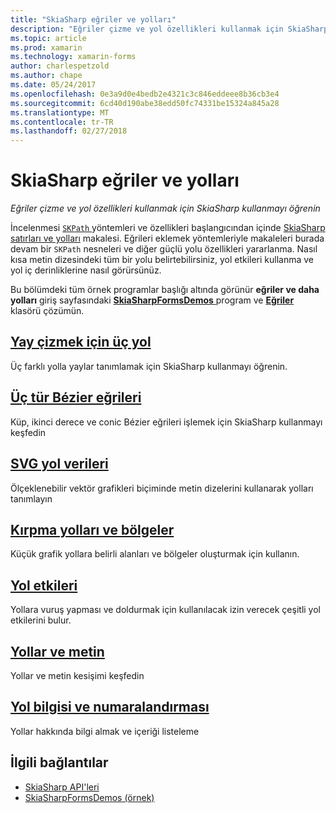 ```yaml
---
title: "SkiaSharp eğriler ve yolları"
description: "Eğriler çizme ve yol özellikleri kullanmak için SkiaSharp kullanmayı öğrenin"
ms.topic: article
ms.prod: xamarin
ms.technology: xamarin-forms
author: charlespetzold
ms.author: chape
ms.date: 05/24/2017
ms.openlocfilehash: 0e3a9d0e4bedb2e4321c3c846eddeee8b36cb3e4
ms.sourcegitcommit: 6cd40d190abe38edd50fc74331be15324a845a28
ms.translationtype: MT
ms.contentlocale: tr-TR
ms.lasthandoff: 02/27/2018
---
```

# <a name="skiasharp-curves-and-paths"></a>SkiaSharp eğriler ve yolları

_Eğriler çizme ve yol özellikleri kullanmak için SkiaSharp kullanmayı öğrenin_

İncelenmesi [ `SKPath` ](https://developer.xamarin.com/api/type/SkiaSharp.SKPath/) yöntemleri ve özellikleri başlangıcından içinde [SkiaSharp satırları ve yolları](~/xamarin-forms/user-interface/graphics/skiasharp/paths/index.md) makalesi. Eğrileri eklemek yöntemleriyle makaleleri burada devam bir `SKPath` nesneleri ve diğer güçlü yolu özellikleri yararlanma. Nasıl kısa metin dizesindeki tüm bir yolu belirtebilirsiniz, yol etkileri kullanma ve yol iç derinliklerine nasıl görürsünüz.

Bu bölümdeki tüm örnek programlar başlığı altında görünür **eğriler ve daha yolları** giriş sayfasındaki [ **SkiaSharpFormsDemos** ](https://developer.xamarin.com/samples/xamarin-forms/SkiaSharpForms/SkiaSharpFormsDemos/) program ve [ **Eğriler** ](https://github.com/xamarin/xamarin-forms-samples/tree/master/SkiaSharpForms/SkiaSharpFormsDemos/SkiaSharpFormsDemos/SkiaSharpFormsDemos/Curves) klasörü çözümün.

## <a name="three-ways-to-draw-an-arcarcsmd"></a>[Yay çizmek için üç yol](arcs.md)

Üç farklı yolla yaylar tanımlamak için SkiaSharp kullanmayı öğrenin.

## <a name="three-types-of-bzier-curvesbeziersmd"></a>[Üç tür Bézier eğrileri](beziers.md)

Küp, ikinci derece ve conic Bézier eğrileri işlemek için SkiaSharp kullanmayı keşfedin

## <a name="svg-path-datapath-datamd"></a>[SVG yol verileri](path-data.md)

Ölçeklenebilir vektör grafikleri biçiminde metin dizelerini kullanarak yolları tanımlayın

## <a name="clipping-with-paths-and-regionsclippingmd"></a>[Kırpma yolları ve bölgeler](clipping.md)

Küçük grafik yollara belirli alanları ve bölgeler oluşturmak için kullanın.

## <a name="path-effectseffectsmd"></a>[Yol etkileri](effects.md)

Yollara vuruş yapması ve doldurmak için kullanılacak izin verecek çeşitli yol etkilerini bulur.

## <a name="paths-and-texttext-pathsmd"></a>[Yollar ve metin](text-paths.md)

Yollar ve metin kesişimi keşfedin

## <a name="path-information-and-enumerationinformationmd"></a>[Yol bilgisi ve numaralandırması](information.md)

Yollar hakkında bilgi almak ve içeriği listeleme


## <a name="related-links"></a>İlgili bağlantılar

- [SkiaSharp API'leri](https://developer.xamarin.com/api/root/SkiaSharp/)
- [SkiaSharpFormsDemos (örnek)](https://developer.xamarin.com/samples/xamarin-forms/SkiaSharpForms/SkiaSharpFormsDemos/)
